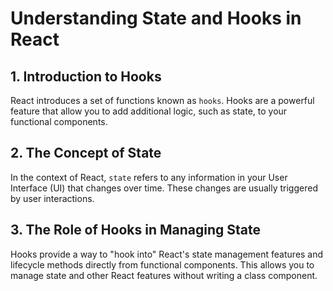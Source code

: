 # Understanding State and Hooks in React

## 1. Introduction to Hooks

React introduces a set of functions known as `hooks`. Hooks are a powerful feature that allow you to add additional logic, such as state, to your functional components.

## 2. The Concept of State

In the context of React, `state` refers to any information in your User Interface (UI) that changes over time. These changes are usually triggered by user interactions.

## 3. The Role of Hooks in Managing State

Hooks provide a way to "hook into" React's state management features and lifecycle methods directly from functional components. This allows you to manage state and other React features without writing a class component.
